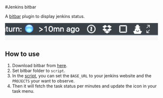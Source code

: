 #Jenkins bitbar

A [bitbar](https://github.com/matryer/bitbar#get-started) plugin to display jenkins status.

![](./screenshot.png)

## How to use

1. Download bitbar from [here](https://github.com/matryer/bitbar/releases).
2. Set bitbar folder to `script`.
3. In the [script](./script/jenkins-multiple-projects-status.1m.sh), you can set the `BASE_URL` to your jenkins website and the `PROJECTS` your want to observe. 
4. Then it will fetch the task status per minutes and update the icon in your task menu.

